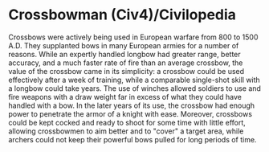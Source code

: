 # Crossbowman (Civ4)/Civilopedia

Crossbows were actively being used in European warfare from 800 to 1500 A.D. They supplanted bows in many European armies for a number of reasons. While an expertly handled longbow had greater range, better accuracy, and a much faster rate of fire than an average crossbow, the value of the crossbow came in its simplicity: a crossbow could be used effectively after a week of training, while a comparable single-shot skill with a longbow could take years. The use of winches allowed soldiers to use and fire weapons with a draw weight far in excess of what they could have handled with a bow. In the later years of its use, the crossbow had enough power to penetrate the armor of a knight with ease. Moreover, crossbows could be kept cocked and ready to shoot for some time with little effort, allowing crossbowmen to aim better and to "cover" a target area, while archers could not keep their powerful bows pulled for long periods of time.